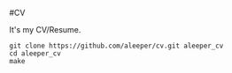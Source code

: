 #CV

It's my CV/Resume.

~~~
git clone https://github.com/aleeper/cv.git aleeper_cv
cd aleeper_cv
make
~~~
